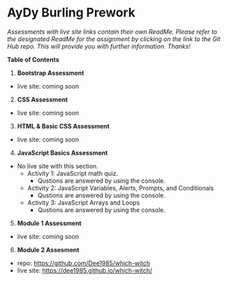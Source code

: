 # AyDy Burling Prework

_Assessments with live site links contain their own ReadMe. Please refer to the designated ReadMe for the assignment by clicking on the link to the Git Hub repo. This will provide you with further information. Thanks!_

**Table of Contents**

1. **Bootstrap Assessment**

- live site: coming soon

2. **CSS Assessment**

- live site: coming soon

3. **HTML & Basic CSS Assessment**

- live site: coming soon

4. **JavaScript Basics Assessment**

- No live site with this section.
  - Activity 1: JavaScript math quiz.
    - Qustions are answered by using the console.
  - Activity 2: JavaScript Variables, Alerts, Prompts, and Conditionals
    - Qustions are answered by using the console.
  - Activity 3: JavaScript Arrays and Loops
    - Qustions are answered by using the console.

5. **Module 1 Assessment**

- live site: coming soon

6. **Module 2 Assesment**

- repo: <https://github.com/Dee1985/which-witch>
- live site: <https://dee1985.github.io/which-witch/>
